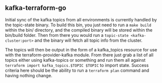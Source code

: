 ## kafka-terraform-go
Initial sync of the kafka topics from all environments is currently handled by the topic-state binary. To build this bin, you just need to run a `make build` within the bin/ directory, and the compiled binary will be stored within the bin/build folder. Then from there you would run a `topic-state <kafka-cluster:port>` and the binary will fetch all topic info from the cluster. 

The topics will then be output in the form of a kafka_topics resource for use with the terraform-provider-kafka module. From there just grab a list of all topics either using kafka-topics or something and run them all against `terraform import kafka_topics.$TOPIC $TOPIC` to import state. Success criteria here should be the ability to run a `terraform plan` command and having nothing change.
